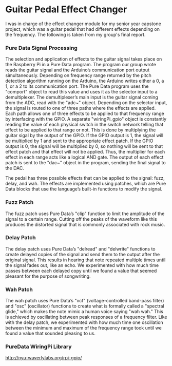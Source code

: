 # Guitar Pedal Effect Changer

I was in charge of the effect changer module for my senior year capstone project, which was a guitar pedal that had different effects depending on the frequency. The following is taken from my group's final report.

### Pure Data Signal Processing

The selection and application of effects to the guitar signal takes place on the Raspberry Pi in a Pure Data program. The program our group wrote reads the guitar signal and the Arduino’s communication port output simultaneously. Depending on frequency range returned by the pitch detection algorithm running on the Arduino, the Arduino writes either a 0, a 1, or a 2 to its communication port. The Pure Data program uses the "comport" object to read this value and uses it as the selector input to a demultiplexer. The demultiplexer’s main input is the guitar signal coming from the ADC, read with the "adc~" object. Depending on the selector input, the signal is routed to one of three paths where the effects are applied. Each path allows one of three effects to be applied to that frequency range by interfacing with the GPIO. A separate "wiringPi_gpio" object is constantly reading the value of each physical switch in the switch network telling that effect to be applied to that range or not. This is done by multiplying the guitar sigal by the output of the GPIO. If the GPIO output is 1, the signal will be multiplied by 1 and sent to the appropriate effect patch. If the GPIO output is 0, the signal will be multiplied by 0, so nothing will be sent to that effect patch and that effect will not be applied. Thus, the multiplier for each effect in each range acts like a logical AND gate. The output of each effect patch is sent to the "dac~" object in the program, sending the final signal to the DAC.

The pedal has three possible effects that can be applied to the signal: fuzz, delay, and wah. The effects are implemented using patches, which are Pure Data blocks that use the language’s built-in functions to modify the signal.

### Fuzz Patch

The fuzz patch uses Pure Data’s "clip" function to limit the amplitude of the signal to a certain range. Cutting off the peaks of the waveform like this produces the distorted signal that is commonly associated with rock music.

### Delay Patch

The delay patch uses Pure Data’s "delread" and "delwrite" functions to create delayed copies of the signal and send them to the output after the original signal. This results in hearing that note repeated multiple times until the signal fades out, like an echo. We experimented with how much time passes between each delayed copy until we found a value that seemed pleasant for the purpose of songwriting.

### Wah Patch

The wah patch uses Pure Data’s "vcf" (voltage-controlled band-pass filter) and "osc" (oscillator) functions to create what is formally called a "spectral glide," which makes the note mimic a human voice saying "wah wah." This is achieved by oscillating between peak responses of a frequency filter. Like with the delay patch, we experimented with how much time one oscillation between the minimum and maximum of the frequency range took until we found a value that sounded pleasing to us.

### PureData WiringPi Library

http://nyu-waverlylabs.org/rpi-gpio/
